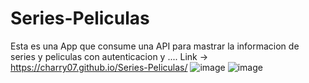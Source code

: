 # Series-Peliculas

Esta es una App que consume una API para mastrar la informacion de series y peliculas con autenticacion y ....
Link -> https://charry07.github.io/Series-Peliculas/
![image](https://user-images.githubusercontent.com/85309832/206779924-45072a24-0175-4ba8-8fa3-9cad82eee4fe.png)
![image](https://user-images.githubusercontent.com/85309832/206780167-b19b813b-1bf0-42bd-a437-42f2aab9bf00.png)

